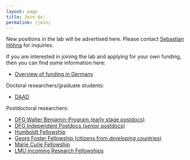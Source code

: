 ```yaml
---
layout: page
title: Join Us!
permalink: /join/
---
```


New positions in the lab will be advertised here.
Please contact [Sebastian Höhna](mailto:hoehna@lmu.de) for inquiries.

If you are interested in joining the lab and applying for your own funding, then you can find some information here:
* [Overview of funding in Germany](https://www.research-in-germany.org/en)

Doctoral researchers/graduate students:
* [DAAD](https://www.daad.de/deutschland/stipendium/datenbank/en/21148-scholarship-database)

Postdoctoral researchers:
* [DFG Walter Benjamin-Program (early stage postdocs)](https://www.dfg.de/en/research_funding/programmes/individual/walter_benjamin/index.html)
* [DFG Independent Postdocs (senior postdocs)](https://www.dfg.de/formulare/52_02/52_02_en.pdf)
* [Humboldt Fellowship](https://www.humboldt-foundation.de/web/sponsorship.html)
* [Georg Foster Fellowship (citizens from *developing* countries)](https://www.humboldt-foundation.de/web/georg-forster-fellowship.html)
* [Marie Curie Fellowship](https://ec.europa.eu/research/mariecurieactions/actions/individual-fellowships_en)
* [LMU Incoming Research Fellowships](https://www.en.uni-muenchen.de/about_lmu/research/excellence_initiative/institutional_strategy/junior_academics/academic_career/research_fellowship/incoming/index.html)
